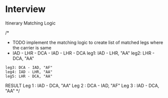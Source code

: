 # Interview
Itinerary Matching Logic 

/*
 * TODO implement the matching logic to create list of matched legs where the carrier is same
 *   IAD - LHR - DCA - IAD - LHR - DCA
	leg1: IAD - LHR, "AA"
	leg2: LHR - DCA, "AA"

	leg3: DCA - IAD, "AF"
	leg4: IAD - LHR, "AA"
	leg5: LHR - DCA, "AA"

  RESULT
	Leg 1 : IAD - DCA, "AA"
	Leg 2 : DCA - IAD, "AF"
	Leg 3 : IAD - DCA, "AA"
 */

